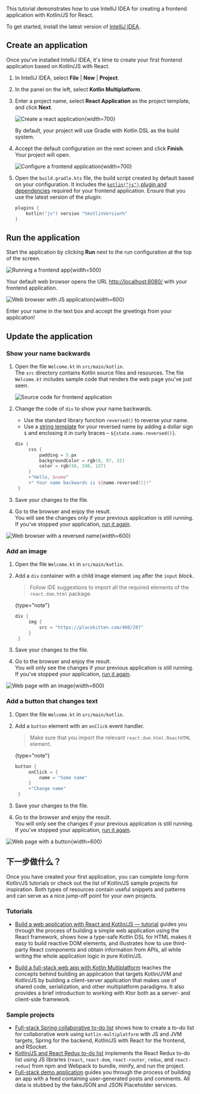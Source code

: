[//]: # (title: 以 Kotlin/JS for React 入门)

This tutorial demonstrates how to use IntelliJ IDEA for creating a frontend application with Kotlin/JS for React.

To get started, install the latest version of [IntelliJ IDEA](https://www.jetbrains.com/idea/download/index.html).

## Create an application 

Once you've installed IntelliJ IDEA, it's time to create your first frontend application based on Kotlin/JS with React.

1. In IntelliJ IDEA, select **File** | **New** | **Project**.
2. In the panel on the left, select **Kotlin Multiplatform**.
3. Enter a project name, select **React Application** as the project template, and click **Next**.
   
    ![Create a react application](js-new-project-1.png){width=700}
    
    By default, your project will use Gradle with Kotlin DSL as the build system.

4. Accept the default configuration on the next screen and click **Finish**. Your project will open.
  
    ![Configure a frontend application](js-new-project-2.png){width=700}

5. Open the `build.gradle.kts` file, the build script created by default based on your configuration. It includes
   the [`kotlin("js")` plugin and dependencies](js-project-setup.md) required for your frontend application. Ensure that
   you use the latest version of the plugin:

   ```kotlin
   plugins {
       kotlin("js") version "%kotlinVersion%"
   }
   ```

## Run the application

Start the application by clicking **Run** next to the run configuration at the top of the screen.

![Running a frontend app](js-run-app.png){width=500}

Your default web browser opens the URL [http://localhost:8080/](http://localhost:8080/) with your frontend application.

![Web browser with JS application](js-output-1.png){width=600}

Enter your name in the text box and accept the greetings from your application!

## Update the application

### Show your name backwards

1. Open the file `Welcome.kt` in `src/main/kotlin`.  
    The `src` directory contains Kotlin source files and resources. The file `Welcome.kt` includes sample code that renders 
    the web page you've just seen.
    
    ![Source code for frontend application](js-welcome-kt.png)

2. Change the code of `div` to show your name backwards.  
   
   * Use the standard library function `reversed()` to reverse your name.
   * Use a [string template](strings.md#字符串模板) for your reversed 
   name by adding a dollar sign `$` and enclosing it in curly braces – `${state.name.reversed()}`.

   ```kotlin
   div {
        css {
            padding = 5.px
            backgroundColor = rgb(8, 97, 22)
            color = rgb(56, 246, 137)
        }
        +"Hello, $name"
        +" Your name backwards is ${name.reversed()}!"
    }
   ```

3. Save your changes to the file.

4. Go to the browser and enjoy the result.  
    You will see the changes only if your previous application is still running. If you've stopped your application, [run it again](#run-the-application).

![Web browser with a reversed name](js-output-2.png){width=600}

### Add an image

1. Open the file `Welcome.kt` in `src/main/kotlin`.  

2. Add a `div` container with a child image element `img` after the `input` block.  
   
   > Follow IDE suggestions to import all the required elements of the `react.dom.html` package.
   >
   {type="note"}
   
   ```kotlin
   div {
        img {
            src = "https://placekitten.com/408/287"
        }
    }
   ```

3. Save your changes to the file.

4. Go to the browser and enjoy the result.  
    You will only see the changes if your previous application is still running. If you've stopped your application, [run it again](#run-the-application).
   
![Web page with an image](js-output-3.png){width=600}

### Add a button that changes text

1. Open the file `Welcome.kt` in `src/main/kotlin`.  

2. Add a `button` element with an `onClick` event handler.  
   
   > Make sure that you import the relevant `react.dom.html.ReactHTML` element.
   >
   {type="note"}

   ```kotlin
   button {
        onClick = {
            name = "Some name"
        }
        +"Change name"
    }   
   ```

3. Save your changes to the file.

4. Go to the browser and enjoy the result.  
    You will only see the changes if your previous application is still running. If you've stopped your application, [run it again](#run-the-application).

![Web page with a button](js-output-4.png){width=600}

## 下一步做什么？

Once you have created your first application, you can complete long-form Kotlin/JS tutorials
or check out the list of Kotlin/JS sample projects for inspiration. Both types of resources contain useful snippets and
patterns and can serve as a nice jump-off point for your own projects.

### Tutorials

* [Build a web application with React and Kotlin/JS — tutorial](js-react.md)
guides you through the process of building a simple web application using the React framework, shows how a type-safe Kotlin
DSL for HTML makes it easy to build reactive DOM elements, and illustrates how to use third-party React components and
obtain information from APIs, all while writing the whole application logic in pure Kotlin/JS.

* [Build a full-stack web app with Kotlin Multiplatform](multiplatform-full-stack-app.md)
teaches the concepts behind building an application that targets Kotlin/JVM and Kotlin/JS by building a client-server
application that makes use of shared code, serialization, and other multiplatform paradigms. It also provides a brief
introduction to working with Ktor both as a server- and client-side framework.

### Sample projects

* [Full-stack Spring collaborative to-do list](https://github.com/Kotlin/full-stack-spring-collaborative-todo-list-sample)
shows how to create a to-do list for collaborative work using `kotlin-multiplatform` with JS and JVM targets, Spring
for the backend, Kotlin/JS with React for the frontend, and RSocket.
* [Kotlin/JS and React Redux to-do list](https://github.com/Kotlin/react-redux-js-ir-todo-list-sample) implements
the React Redux to-do list using JS libraries (`react`, `react-dom`, `react-router`, `redux`, and `react-redux`)
from npm and Webpack to bundle, minify, and run the project.
* [Full-stack demo application](https://github.com/Kotlin/full-stack-web-jetbrains-night-sample) guides you through
the process of building an app with a feed containing user-generated posts and comments. All data is stubbed by
the fakeJSON and JSON Placeholder services.
